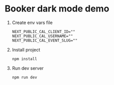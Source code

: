 # Booker dark mode demo

1. Create env vars file
    ```
    NEXT_PUBLIC_CAL_CLIENT_ID=""
    NEXT_PUBLIC_CAL_USERNAME=""
    NEXT_PUBLIC_CAL_EVENT_SLUG=""
    ```
1. Install project
    ```
    npm install
    ```

1. Run dev server
    ```
    npm run dev
    ```
